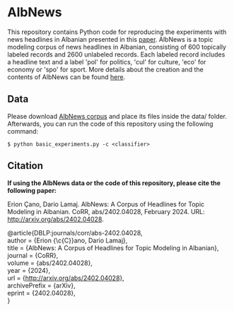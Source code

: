 # AlbNews

This repository contains Python code for reproducing the experiments with news headlines in Albanian presented in this [paper](https://arxiv.org/abs/2402.04028). AlbNews is a topic modeling corpus of news headlines in Albanian, consisting of 600 topically labeled records and 2600 unlabeled records. Each labeled record includes a headline text and a label 'pol' for politics, 'cul' for culture, 'eco' for economy or 'spo' for sport. More details about the creation and the contents of AlbNews can be found [here](https://arxiv.org/abs/2402.04028).

## Data

Please download [AlbNews corpus](http://hdl.handle.net/11234/1-5411) and place its files inside the data/ folder. Afterwards, you can run the code of this repository using the following command: 

```
$ python basic_experiments.py -c <classifier>
```


## Citation

**If using the AlbNews data or the code of this repository, please cite the following paper:**

Erion Çano, Dario Lamaj. AlbNews: A Corpus of Headlines for Topic Modeling in Albanian. 
CoRR, abs/2402.04028, February 2024. URL: http://arxiv.org/abs/2402.04028.

@article{DBLP:journals/corr/abs-2402.04028, \
author = {Erion {\c{C}}ano, Dario Lamaj}, \
title = {AlbNews: A Corpus of Headlines for Topic Modeling in Albanian}, \
journal = {CoRR}, \
volume = {abs/2402.04028}, \
year = {2024}, \
url = {http://arxiv.org/abs/2402.04028}, \
archivePrefix = {arXiv}, \
eprint = {2402.04028}, \
}